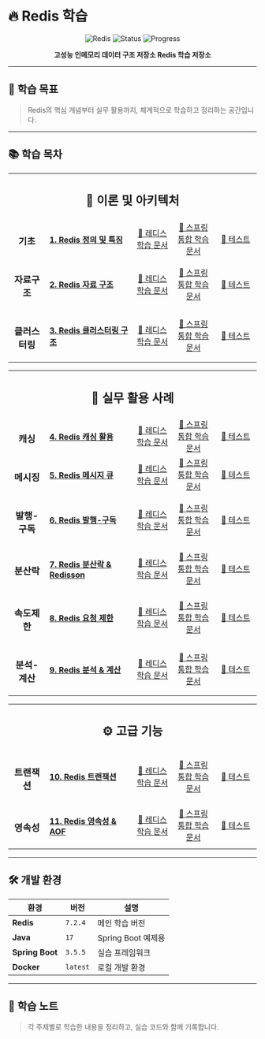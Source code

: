 # 🔥 Redis 학습

<div align="center">

![Redis](https://img.shields.io/badge/redis-%23DD0031.svg?style=for-the-badge&logo=redis&logoColor=white)
![Status](https://img.shields.io/badge/Status-Learning-brightgreen?style=for-the-badge)
![Progress](https://img.shields.io/badge/Progress-0%25-red?style=for-the-badge)

**고성능 인메모리 데이터 구조 저장소 Redis 학습 저장소**

</div>

---

## 🎯 학습 목표

> Redis의 핵심 개념부터 실무 활용까지, 체계적으로 학습하고 정리하는 공간입니다.

---

## 📚 학습 목차

<table>
  <tr>
    <td colspan="5" align="center">
      <h2>📐 이론 및 아키텍처</h2>
    </td>
  </tr>
  <tr>
    <td align="center" width="15%">
      <h3>기초</h3>
    </td>
    <td width="35%">
      <h4><a href="#1-redis-정의-및-특징">1. Redis 정의 및 특징</a></h4>
    </td>
    <td align="center" width="16%">
      <a href="./src/main/java/studying/redis/_01_definition/redis-core.md">📖 레디스 학습 문서</a>
    </td>
    <td align="center" width="17%">
      <a href="./src/main/java/studying/redis/_01_definition/redis-spring-integration.md">📖 스프링 통합 학습 문서</a>
    </td>
    <td align="center" width="17%">
      <a href="./src/test/java/studying/redis/_01_definition/RedisConnectionFactoryTest.java">🧪 테스트</a>
    </td>
  </tr>
  <tr>
    <td align="center" width="15%">
      <h3>자료구조</h3>
    </td>
    <td width="35%">
      <h4><a href="#2-redis-자료-구조">2. Redis 자료 구조</a></h4>
    </td>
    <td align="center" width="16%">
      <a href="./src/main/java/studying/redis/_02_datatype/redis-core.md">📖 레디스 학습 문서</a>
    </td>
    <td align="center" width="17%">
      <a href="./src/main/java/studying/redis/_02_datatype/redis-spring-integration.md">📖 스프링 통합 학습 문서</a>
    </td>
    <td align="center" width="17%">
      <a href="./src/test/java/studying/redis/_02_datatype/DataTypeTest.java">🧪 테스트</a>
    </td>
  </tr>
  <tr>
    <td align="center" width="15%">
      <h3>클러스터링</h3>
    </td>
    <td width="35%">
      <h4><a href="#3-redis-구조">3. Redis 클러스터링 구조</a></h4>
    </td>
    <td align="center" width="16%">
      <a href="./src/main/java/studying/redis/_03_clustering/redis-core.md">📖 레디스 학습 문서</a>
    </td>
    <td align="center" width="17%">
      <a href="./src/main/java/studying/redis/_03_clustering/redis-spring-integration.md">📖 스프링 통합 학습 문서</a>
    </td>
    <td align="center" width="17%">
      <a href="./src/test/java/studying/redis/_03_clustering/ClusteringTest.java">🧪 테스트</a>
    </td>
  </tr>
</table>

<table>
  <tr>
    <td colspan="5" align="center">
      <h2>💼 실무 활용 사례</h2>
    </td>
  </tr>
  <tr>
    <td align="center" width="15%">
      <h3>캐싱</h3>
    </td>
    <td width="35%">
      <h4><a href="#4-redis-캐시-활용-사례">4. Redis 캐싱 활용</a></h4>
    </td>
    <td align="center" width="16%">
      <a href="./src/main/java/studying/redis/_04_caching/redis-core.md">📖 레디스 학습 문서</a>
    </td>
    <td align="center" width="17%">
      <a href="./src/main/java/studying/redis/_04_caching/redis-spring-integration.md">📖 스프링 통합 학습 문서</a>
    </td>
    <td align="center" width="17%">
      <a href="./src/test/java/studying/redis/_04_caching/CachingTest.java">🧪 테스트</a>
    </td>
  </tr>
  <tr>
    <td align="center" width="15%">
      <h3>메시징</h3>
    </td>
    <td width="35%">
      <h4><a href="#5-redis-메시지-큐-활용-사례">5. Redis 메시지 큐</a></h4>
    </td>
    <td align="center" width="16%">
      <a href="./src/main/java/studying/redis/_05_messaging/redis-core.md">📖 레디스 학습 문서</a>
    </td>
    <td align="center" width="17%">
      <a href="./src/main/java/studying/redis/_05_messaging/redis-spring-integration.md">📖 스프링 통합 학습 문서</a>
    </td>
    <td align="center" width="17%">
      <a href="./src/test/java/studying/redis/_05_messaging/MessageQueueTest.java">🧪 테스트</a>
    </td>
  </tr>
  <tr>
    <td align="center" width="15%">
      <h3>발행-구독</h3>
    </td>
    <td width="35%">
      <h4><a href="#6-redis-pub-sub-활용-사례">6. Redis 발행-구독</a></h4>
    </td>
    <td align="center" width="16%">
      <a href="./src/main/java/studying/redis/_06_pubsub/redis-core.md">📖 레디스 학습 문서</a>
    </td>
    <td align="center" width="17%">
      <a href="./src/main/java/studying/redis/_06_pubsub/redis-spring-integration.md">📖 스프링 통합 학습 문서</a>
    </td>
    <td align="center" width="17%">
      <a href="./src/test/java/studying/redis/_06_pubsub/PubSubTest.java">🧪 테스트</a>
    </td>
  </tr>
  <tr>
    <td align="center" width="15%">
      <h3>분산락</h3>
    </td>
    <td width="35%">
      <h4><a href="#7-redis-분산락-활용-사례">7. Redis 분산락 & Redisson</a></h4>
    </td>
    <td align="center" width="16%">
      <a href="./src/main/java/studying/redis/_07_lock/redis-core.md">📖 레디스 학습 문서</a>
    </td>
    <td align="center" width="17%">
      <a href="./src/main/java/studying/redis/_07_lock/redis-spring-integration.md">📖 스프링 통합 학습 문서</a>
    </td>
    <td align="center" width="17%">
      <a href="./src/test/java/studying/redis/_07_lock/DistributedLockTest.java">🧪 테스트</a>
    </td>
  </tr>
  <tr>
    <td align="center" width="15%">
      <h3>속도제한</h3>
    </td>
    <td width="35%">
      <h4><a href="#8-redis-RateLimiter--활용-사례">8. Redis 요청 제한</a></h4>
    </td>
    <td align="center" width="16%">
      <a href="./src/main/java/studying/redis/_08_ratelimit/redis-core.md">📖 레디스 학습 문서</a>
    </td>
    <td align="center" width="17%">
      <a href="./src/main/java/studying/redis/_08_ratelimit/redis-spring-integration.md">📖 스프링 통합 학습 문서</a>
    </td>
    <td align="center" width="17%">
      <a href="./src/test/java/studying/redis/_08_ratelimit/RateLimiterTest.java">🧪 테스트</a>
    </td>
  </tr>
  <tr>
    <td align="center" width="15%">
      <h3>분석-계산</h3>
    </td>
    <td width="35%">
      <h4><a href="#9-redis-분석-계산-활용-사례">9. Redis 분석 & 계산</a></h4>
    </td>
    <td align="center" width="16%">
      <a href="./src/main/java/studying/redis/_09_analytics/redis-core.md">📖 레디스 학습 문서</a>
    </td>
    <td align="center" width="17%">
      <a href="./src/main/java/studying/redis/_09_analytics/redis-spring-integration.md">📖 스프링 통합 학습 문서</a>
    </td>
    <td align="center" width="17%">
      <a href="./src/test/java/studying/redis/_09_analytics/AnalyticsTest.java">🧪 테스트</a>
    </td>
  </tr>
</table>

<table>
  <tr>
    <td colspan="5" align="center">
      <h2>⚙️ 고급 기능</h2>
    </td>
  </tr>
  <tr>
    <td align="center" width="15%">
      <h3>트랜잭션</h3>
    </td>
    <td width="35%">
      <h4><a href="#10-redis-트랜잭션">10. Redis 트랜잭션</a></h4>
    </td>
    <td align="center" width="16%">
      <a href="./src/main/java/studying/redis/_10_transactions/redis-core.md">📖 레디스 학습 문서</a>
    </td>
    <td align="center" width="17%">
      <a href="./src/main/java/studying/redis/_10_transactions/redis-spring-integration.md">📖 스프링 통합 학습 문서</a>
    </td>
    <td align="center" width="17%">
      <a href="./src/test/java/studying/redis/_10_transactions/TransactionTest.java">🧪 테스트</a>
    </td>
  </tr>
  <tr>
    <td align="center" width="15%">
      <h3>영속성</h3>
    </td>
    <td width="35%">
      <h4><a href="#11-aof-append-only-file">11. Redis 영속성 & AOF</a></h4>
    </td>
    <td align="center" width="16%">
      <a href="./src/main/java/studying/redis/_11_persistence/redis-core.md">📖 레디스 학습 문서</a>
    </td>
    <td align="center" width="17%">
      <a href="./src/main/java/studying/redis/_11_persistence/redis-spring-integration.md">📖 스프링 통합 학습 문서</a>
    </td>
    <td align="center" width="17%">
      <a href="./src/test/java/studying/redis/_11_persistence/PersistenceTest.java">🧪 테스트</a>
    </td>
  </tr>
</table>

---

## 🛠️ 개발 환경

<div align="center">

| 환경              | 버전       | 설명              |
|-----------------|----------|-----------------|
| **Redis**       | `7.2.4`  | 메인 학습 버전        |
| **Java**        | `17`     | Spring Boot 예제용 |
| **Spring Boot** | `3.5.5`  | 실습 프레임워크        |
| **Docker**      | `latest` | 로컬 개발 환경        |

</div>

---

## 📝 학습 노트

> 각 주제별로 학습한 내용을 정리하고, 실습 코드와 함께 기록합니다.